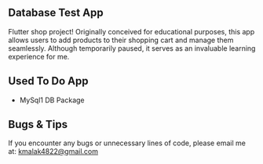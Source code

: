 ## Database Test App
Flutter shop project! Originally conceived for educational purposes, this app allows users to add products to their shopping cart and manage them seamlessly. Although temporarily paused, it serves as an invaluable learning experience for me.

## Used To Do App
- MySql1 DB Package

## Bugs & Tips
If you encounter any bugs or unnecessary lines of code, please email me at: kmalak4822@gmail.com
